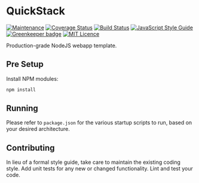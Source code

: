 
# QuickStack

[![Maintenance](https://img.shields.io/badge/Maintained%3F-yes-green.svg)](https://github.com/joshuaquek/QuickStack/graphs/commit-activity)
[![Coverage Status](https://coveralls.io/repos/github/joshuaquek/QuickStack/badge.svg?branch=master)](https://coveralls.io/github/joshuaquek/QuickStack?branch=master)
[![Build Status](https://travis-ci.org/joshuaquek/QuickEncrypt.svg?branch=master)](https://travis-ci.org/joshuaquek/QuickStack)
[![JavaScript Style Guide](https://img.shields.io/badge/code_style-standard-brightgreen.svg)](https://standardjs.com)
[![Greenkeeper badge](https://badges.greenkeeper.io/joshuaquek/QuickEncrypt.svg)](https://greenkeeper.io/)
[![MIT Licence](https://badges.frapsoft.com/os/mit/mit.svg?v=103)](https://opensource.org/licenses/mit-license.php) 
<!--- [![codecov](https://codecov.io/gh/joshuaquek/QuickStack/branch/master/graph/badge.svg)](https://codecov.io/gh/joshuaquek/QuickStack) -->

Production-grade NodeJS webapp template.

## Pre Setup

Install NPM modules:
```bash
npm install
```

## Running

Please refer to `package.json` for the various startup scripts to run, based on your desired architecture.

## Contributing

In lieu of a formal style guide, take care to maintain the existing coding style. Add unit tests for any new or changed functionality. Lint and test your code.
